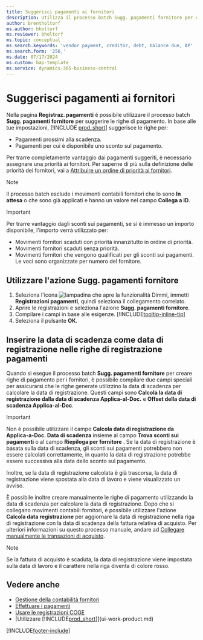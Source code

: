 ```yaml
---
title: Suggerisci pagamenti ai fornitori
description: Utilizza il processo batch Sugg. pagamenti fornitore per creare righe di pagamento per i fornitori in base alle date di scadenza e agli sconti sui pagamenti.
author: brentholtorf
ms.author: bholtorf
ms.reviewer: bholtorf
ms.topic: conceptual
ms.search.keywords: 'vendor payment, creditor, debt, balance due, AP'
ms.search.form: '256,'
ms.date: 07/17/2024
ms.custom: bap-template
ms.service: dynamics-365-business-central
---
```


# <a name="suggest-vendor-payments"></a>Suggerisci pagamenti ai fornitori

Nella pagina **Registraz. pagamenti** è possibile utilizzare il processo batch **Sugg. pagamenti fornitore** per suggerire le righe di pagamento. In base alle tue impostazioni, [!INCLUDE [prod_short](includes/prod_short.md)] suggerisce le righe per:

- Pagamenti prossimi alla scadenza.
- Pagamenti per cui è disponibile uno sconto sul pagamento.

Per trarre completamente vantaggio dai pagamenti suggeriti, è necessario assegnare una priorità ai fornitori. Per saperne di più sulla definizione delle priorità dei fornitori, vai a [Attribuire un ordine di priorità ai fornitori](purchasing-how-prioritize-vendors.md).  

> [!NOTE]  
> Il processo batch esclude i movimenti contabili fornitori che lo sono **In attesa** o che sono già applicati e hanno un valore nel campo **Collega a ID**.  

> [!IMPORTANT]  
> Per trarre vantaggio dagli sconti sui pagamenti, se si è immesso un importo disponibile, l'importo verrà utilizzato per:  
>
> * Movimenti fornitori scaduti con priorità innanzitutto in ordine di priorità.
> * Movimenti fornitori scaduti senza priorità.  
> * Movimenti fornitori che vengono qualificati per gli sconti sui pagamenti. Le voci sono organizzate per numero del fornitore.  

## <a name="use-the-suggest-vendor-payments-action"></a>Utilizzare l'azione Sugg. pagamenti fornitore

1. Seleziona l'icona ![lampadina che apre la funzionalità Dimmi](media/ui-search/search_small.png "Informazioni sull'operazione che si desidera eseguire"), immetti **Registrazioni pagamenti**, quindi seleziona il collegamento correlato.  
2. Aprire le registrazioni e seleziona l'azione **Sugg. pagamenti fornitore**.  
3. Compilare i campi in base alle esigenze. [!INCLUDE[tooltip-inline-tip](includes/tooltip-inline-tip_md.md)]  
4. Seleziona il pulsante **OK**.  

## <a name="insert-the-due-date-as-posting-date-on-payment-journal-lines"></a>Inserire la data di scadenza come data di registrazione nelle righe di registrazione pagamenti

Quando si esegue il processo batch **Sugg. pagamenti fornitore** per creare righe di pagamento per i fornitori, è possibile compilare due campi speciali per assicurarsi che le righe generate utilizzino la data di scadenza per calcolare la data di registrazione. Questi campi sono **Calcola la data di registrazione dalla data di scadenza Applica-al-Doc.** e **Offset della data di scadenza Applica-al-Doc**.  

> [!IMPORTANT]  
> Non è possibile utilizzare il campo  **Calcola data di registrazione da Applica-a-Doc. Data di scadenza** insieme al campo  **Trova sconti sui pagamenti** o al campo  **Riepiloga per fornitore** . Se la data di registrazione è basata sulla data di scadenza, gli sconti sui pagamenti potrebbero non essere calcolati correttamente, in quanto la data di registrazione potrebbe essere successiva alla data dello sconto sul pagamento.  

Inoltre, se la data di registrazione calcolata è già trascorsa, la data di registrazione viene spostata alla data di lavoro e viene visualizzato un avviso.  

È possibile inoltre creare manualmente le righe di pagamento utilizzando la data di scadenza per calcolare la data di registrazione. Dopo che si collegano movimenti contabili fornitori, è possibile utilizzare l'azione **Calcola data registrazione** per aggiornare la data di registrazione nella riga di registrazione con la data di scadenza della fattura relativa di acquisto. Per ulteriori informazioni su questo processo manuale, andare ad [Collegare manualmente le transazioni di acquisto](payables-how-apply-purchase-transactions-manually.md).  

> [!NOTE]  
> Se la fattura di acquisto è scaduta, la data di registrazione viene impostata sulla data di lavoro e il carattere nella riga diventa di colore rosso.  

## <a name="see-also"></a>Vedere anche

- [Gestione della contabilità fornitori](payables-manage-payables.md)  
- [Effettuare i pagamenti](payables-make-payments.md)  
- [Usare le registrazioni COGE](ui-work-general-journals.md)  
- [Utilizzare [!INCLUDE[prod_short](includes/prod_short.md)]](ui-work-product.md)  

[!INCLUDE[footer-include](includes/footer-banner.md)]
